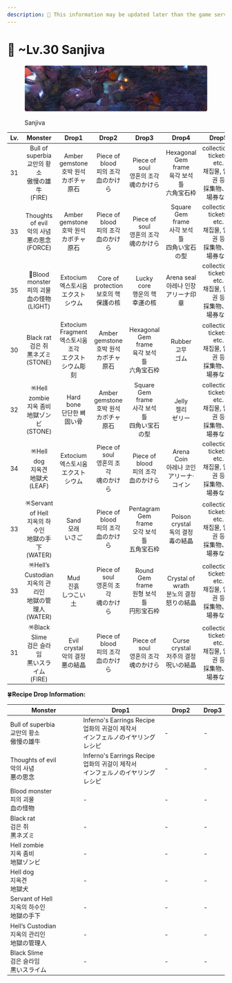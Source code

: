 ```yaml
---
description: 🛑 This information may be updated later than the game server data.
---
```


# 🏺 \~Lv.30 Sanjiva

<figure><img src="../../../../.gitbook/assets/image (363).png" alt=""><figcaption><p>Sanjiva</p></figcaption></figure>

<table data-full-width="true"><thead><tr><th width="65">Lv.</th><th width="147" align="center">Monster</th><th width="125" align="center">Drop1</th><th width="118" align="center">Drop2</th><th width="129" align="center">Drop3</th><th width="121" align="center">Drop4</th><th align="center">Drop5</th></tr></thead><tbody><tr><td>31</td><td align="center">Bull of superbia<br>교만의 황소<br>傲慢の雄牛<br>(FIRE)</td><td align="center">Amber gemstone<br>호박 원석<br>カボチャ原石</td><td align="center">Piece of blood<br>피의 조각<br>血のかけら</td><td align="center">Piece of soul<br>영혼의 조각<br>魂のかけら</td><td align="center">Hexagonal Gem frame<br>육각 보석 틀<br>六角宝石枠</td><td align="center">collections, tickets, etc.<br>채집물, 입장권 등<br>採集物、入場券など</td></tr><tr><td>33</td><td align="center">Thoughts of evil<br>악의 사념<br>悪の思念<br>(FORCE)</td><td align="center">Amber gemstone<br>호박 원석<br>カボチャ原石</td><td align="center">Piece of blood<br>피의 조각<br>血のかけら</td><td align="center">Piece of soul<br>영혼의 조각<br>魂のかけら</td><td align="center">Square Gem frame<br>사각 보석 틀<br>四角い宝石の型</td><td align="center">collections, tickets, etc.<br>채집물, 입장권 등<br>採集物、入場券など</td></tr><tr><td>35</td><td align="center">🏅Blood monster<br>피의 괴물<br>血の怪物<br>(LIGHT)</td><td align="center">Extocium<br>엑스토시움<br>エクストシウム</td><td align="center">Core of protection<br>보호의 핵<br>保護の核</td><td align="center">Lucky core<br>행운의 핵<br>幸運の核</td><td align="center">Arena seal<br>아레나 인장<br>アリーナ印章</td><td align="center">collections, tickets, etc.<br>채집물, 입장권 등<br>採集物、入場券など</td></tr><tr><td>30</td><td align="center">Black rat<br>검은 쥐<br>黒ネズミ<br>(STONE)</td><td align="center">Extocium Fragment<br>엑스토시움 조각<br>エクストシウム彫刻</td><td align="center">Amber gemstone<br>호박 원석<br>カボチャ原石</td><td align="center">Hexagonal Gem frame<br>육각 보석 틀<br>六角宝石枠</td><td align="center">Rubber<br>고무<br>ゴム</td><td align="center">collections, tickets, etc.<br>채집물, 입장권 등<br>採集物、入場券など</td></tr><tr><td>32</td><td align="center">🪅Hell zombie<br>지옥 좀비<br>地獄ゾンビ<br>(STONE)</td><td align="center">Hard bone<br>단단한 뼈<br>固い骨</td><td align="center">Amber gemstone<br>호박 원석<br>カボチャ原石</td><td align="center">Square Gem frame<br>사각 보석 틀<br>四角い宝石の型</td><td align="center">Jelly<br>젤리<br>ゼリー</td><td align="center">collections, tickets, etc.<br>채집물, 입장권 등<br>採集物、入場券など</td></tr><tr><td>34</td><td align="center">🪅Hell dog<br>지옥견<br>地獄犬<br>(LEAF)</td><td align="center">Extocium<br>엑스토시움<br>エクストシウム</td><td align="center">Piece of soul<br>영혼의 조각<br>魂のかけら</td><td align="center">Piece of blood<br>피의 조각<br>血のかけら</td><td align="center">Arena Coin<br>아레나 코인<br>アリーナ·コイン</td><td align="center">collections, tickets, etc.<br>채집물, 입장권 등<br>採集物、入場券など</td></tr><tr><td>33</td><td align="center">🪅Servant of Hell<br>지옥의 하수인<br>地獄の手下<br>(WATER)</td><td align="center">Sand<br>모래<br>いさご</td><td align="center">Piece of blood<br>피의 조각<br>血のかけら</td><td align="center">Pentagram Gem frame<br>오각 보석 틀<br>五角宝石枠</td><td align="center">Poison crystal<br>독의 결정<br>毒の結晶</td><td align="center">collections, tickets, etc.<br>채집물, 입장권 등<br>採集物、入場券など</td></tr><tr><td>33</td><td align="center">🪅Hell’s Custodian<br>지옥의 관리인<br>地獄の管理人<br>(WATER)</td><td align="center">Mud<br>진흙<br>しつこい土</td><td align="center">Piece of soul<br>영혼의 조각<br>魂のかけら</td><td align="center">Round Gem frame<br>원형 보석 틀<br>円形宝石枠</td><td align="center">Crystal of wrath<br>분노의 결정<br>怒りの結晶</td><td align="center">collections, tickets, etc.<br>채집물, 입장권 등<br>採集物、入場券など</td></tr><tr><td>31</td><td align="center">🪅Black Slime<br>검은 슬라임<br>黒いスライム<br>(FIRE)</td><td align="center">Evil crystal<br>악의 결정<br>悪の結晶</td><td align="center">Piece of blood<br>피의 조각<br>血のかけら</td><td align="center">Piece of soul<br>영혼의 조각<br>魂のかけら</td><td align="center">Curse crystal<br>저주의 결정<br>呪いの結晶</td><td align="center">collections, tickets, etc.<br>채집물, 입장권 등<br>採集物、入場券など</td></tr></tbody></table>



🍀**Recipe  Drop Information:**

<table><thead><tr><th width="168">Monster</th><th width="191">Drop1</th><th width="82">Drop2</th><th>Drop3</th></tr></thead><tbody><tr><td>Bull of superbia<br>교만의 황소<br>傲慢の雄牛</td><td>Inferno's Earrings Recipe<br>업화의 귀걸이 제작서<br>インフェルノのイヤリングレシピ</td><td>-</td><td>-</td></tr><tr><td>Thoughts of evil<br>악의 사념<br>悪の思念</td><td>Inferno's Earrings Recipe<br>업화의 귀걸이 제작서<br>インフェルノのイヤリングレシピ</td><td>-</td><td>-</td></tr><tr><td>Blood monster<br>피의 괴물<br>血の怪物</td><td>-</td><td>-</td><td>-</td></tr><tr><td>Black rat<br>검은 쥐<br>黒ネズミ</td><td>-</td><td>-</td><td>-</td></tr><tr><td>Hell zombie<br>지옥 좀비<br>地獄ゾンビ</td><td>-</td><td>-</td><td>-</td></tr><tr><td>Hell dog<br>지옥견<br>地獄犬</td><td>-</td><td>-</td><td>-</td></tr><tr><td>Servant of Hell<br>지옥의 하수인<br>地獄の手下</td><td>-</td><td>-</td><td>-</td></tr><tr><td>Hell’s Custodian<br>지옥의 관리인<br>地獄の管理人</td><td>-</td><td>-</td><td>-</td></tr><tr><td>Black Slime<br>검은 슬라임<br>黒いスライム</td><td>-</td><td>-</td><td>-</td></tr></tbody></table>
